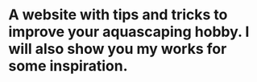 # A website with tips and tricks to improve your aquascaping hobby. I will also show you my works for some inspiration.